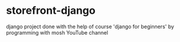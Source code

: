 # storefront-django
django project done with the help of course 'django for beginners' by programming with mosh YouTube channel
